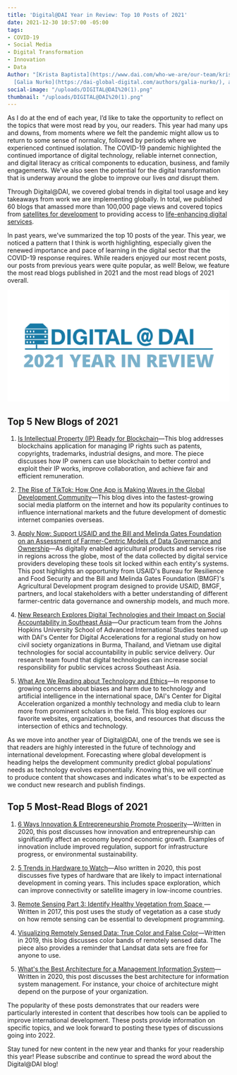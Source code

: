 ```yaml
---
title: 'Digital@DAI Year in Review: Top 10 Posts of 2021'
date: 2021-12-30 10:57:00 -05:00
tags:
- COVID-19
- Social Media
- Digital Transformation
- Innovation
- Data
Author: "[Krista Baptista](https://www.dai.com/who-we-are/our-team/krista-baptista),
  [Galia Nurko](https://dai-global-digital.com/authors/galia-nurko/), and [Afua Owusu](https://dai-global-digital.com/authors/afua-owusu/)"
social-image: "/uploads/DIGITAL@DAI%20(1).png"
thumbnail: "/uploads/DIGITAL@DAI%20(1).png"
---
```


As I do at the end of each year, I’d like to take the opportunity to reflect on the topics that were most read by you, our readers. This year had many ups and downs, from moments where we felt the pandemic might allow us to return to some sense of normalcy, followed by periods where we experienced continued isolation. The COVID-19 pandemic highlighted the continued importance of digital technology, reliable internet connection, and digital literacy as critical components to education, business, and family engagements. We’ve also seen the potential for the digital transformation that is underway around the globe to improve our lives *and* disrupt them.

Through Digital@DAI, we covered global trends in digital tool usage and key takeaways from work we are implementing globally. In total, we published 60 blogs that amassed more than 100,000 page views and covered topics from [satellites for development](https://dai-global-digital.com/the-future-is-looking-up-satellites-for-development.html) to providing access to [life-enhancing digital services](https://dai-global-digital.com/meaningful-connectivity-providing-access-to-life-enhancing-digital-services.html?utm_source=daidotcom).

In past years, we’ve summarized the top 10 posts of the year. This year, we noticed a pattern that I think is worth highlighting, especially given the renewed importance and pace of learning in the digital sector that the COVID-19 response requires. While readers enjoyed our most recent posts, our posts from previous years were quite popular, as well! Below, we feature the most read blogs published in 2021 and the most read blogs of 2021 overall.

![DIGITAL@DAI (1).png](/uploads/DIGITAL@DAI%20(1).png)

<!--more-->

## Top 5 New Blogs of 2021

1. [Is Intellectual Property (IP) Ready for Blockchain](https://dai-global-digital.com/is-intellectual-property-ready-for-blockchain.html)—This blog addresses blockchains application for managing IP rights such as patents, copyrights, trademarks, industrial designs, and more. The piece discusses how IP owners can use blockchain to better control and exploit their IP works, improve collaboration, and achieve fair and efficient remuneration.

2. [The Rise of TikTok: How One App is Making Waves in the Global Development Community](https://dai-global-digital.com/the-rise-of-tiktok-how-one-app-is-making-waves-in-the-global-development-community.html)—This blog dives into the fastest-growing social media platform on the internet and how its popularity continues to influence international markets and the future development of domestic internet companies overseas.

3. [Apply Now: Support USAID and the Bill and Melinda Gates Foundation on an Assessment of Farmer-Centric Models of Data Governance and Ownership](https://dai-global-digital.com/apply-now-to-support-usaid-and-the-bill-and-melinda-gates-foundation-on-an-assessment-on-farmer-centric-models-of-data-governance-and-ownership.html)—As digitally enabled agricultural products and services rise in regions across the globe, most of the data collected by digital service providers developing these tools sit locked within each entity's systems. This post highlights an opportunity from USAID's Bureau for Resilience and Food Security and the Bill and Melinda Gates Foundation (BMGF)'s Agricultural Development program designed to provide USAID, BMGF, partners, and local stakeholders with a better understanding of different farmer-centric data governance and ownership models, and much more.

4. [New Research Explores Digital Technologies and their Impact on Social Accountability in Southeast Asia](https://dai-global-digital.com/idev-practicum-2021-exploring-digital-technologies-and-their-impact-on-social-accountability-in-southeast-asia.html)—Our practicum team from the Johns Hopkins University School of Advanced International Studies teamed up with DAI's Center for Digital Accelerations for a regional study on how civil society organizations in Burma, Thailand, and Vietnam use digital technologies for social accountability in public service delivery. Our research team found that digital technologies can increase social responsibility for public services across Southeast Asia.

5. [What Are We Reading about Technology and Ethics](https://dai-global-digital.com/what-are-we-reading-about-technology-and-ethics.html)—In response to growing concerns about biases and harm due to technology and artificial intelligence in the international space, DAI's Center for Digital Acceleration organized a monthly technology and media club to learn more from prominent scholars in the field. This blog explores our favorite websites, organizations, books, and resources that discuss the intersection of ethics and technology.

As we move into another year of Digital@DAI, one of the trends we see is that readers are highly interested in the future of technology and international development. Forecasting where global development is heading helps the development community predict global populations' needs as technology evolves exponentially. Knowing this, we will continue to produce content that showcases and indicates what's to be expected as we conduct new research and publish findings.

## Top 5 Most-Read Blogs of 2021

1. [6 Ways Innovation & Entrepreneurship Promote Prosperity](https://dai-global-digital.com/6-ways-innovation-and-entrepreneurship-promote-prosperity.html)—Written in 2020, this post discusses how innovation and entrepreneurship can significantly affect an economy beyond economic growth. Examples of innovation include improved regulation, support for infrastructure progress, or environmental sustainability.

2. [5 Trends in Hardware to Watch](https://dai-global-digital.com/five-trends-in-hardware-to-watch.html)—Also written in 2020, this post discusses five types of hardware that are likely to impact international development in coming years. This includes space exploration, which can improve connectivity or satellite imagery in low-income countries. 

3. [Remote Sensing Part 3: Identify Healthy Vegetation from Space ](https://dai-global-digital.com/lush-green-remote-sensing.html)—Written in 2017, this post uses the study of vegetation as a case study on how remote sensing can be essential to development programming.

4. [Visualizing Remotely Sensed Data: True Color and False Color](https://dai-global-digital.com/visualizing-remotely-sensed-data-true-color-and-false-color.html)—Written in 2019, this blog discusses color bands of remotely sensed data. The piece also provides a reminder that Landsat data sets are free for anyone to use.

5. [What's the Best Architecture for a Management Information System](https://dai-global-digital.com/the-back-end-of-management-information-systems.html)—Written in 2020, this post discusses the best architecture for information system management. For instance, your choice of architecture might depend on the purpose of your organization.

The popularity of these posts demonstrates that our readers were particularly interested in content that describes how tools can be applied to improve international development. These posts provide information on specific topics, and we look forward to posting these types of discussions going into 2022.

Stay tuned for new content in the new year and thanks for your readership this year! Please subscribe and continue to spread the word about the Digital@DAI blog!